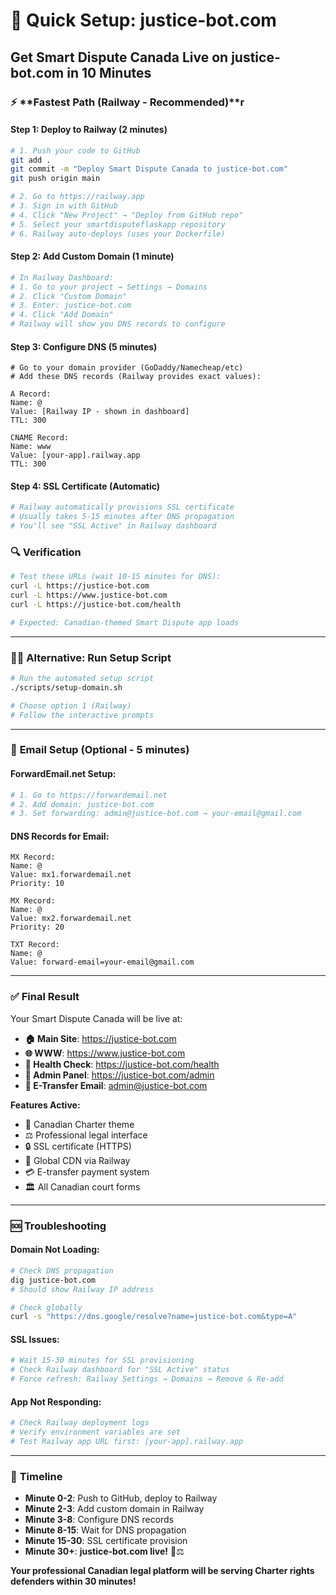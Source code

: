 # 🚀 Quick Setup: justice-bot.com

## Get Smart Dispute Canada Live on justice-bot.com in 10 Minutes

### ⚡ **Fastest Path (Railway - Recommended)**r

#### Step 1: Deploy to Railway (2 minutes)
```bash
# 1. Push your code to GitHub
git add .
git commit -m "Deploy Smart Dispute Canada to justice-bot.com"
git push origin main

# 2. Go to https://railway.app
# 3. Sign in with GitHub
# 4. Click "New Project" → "Deploy from GitHub repo"
# 5. Select your smartdisputeflaskapp repository
# 6. Railway auto-deploys (uses your Dockerfile)
```

#### Step 2: Add Custom Domain (1 minute)
```bash
# In Railway Dashboard:
# 1. Go to your project → Settings → Domains
# 2. Click "Custom Domain"
# 3. Enter: justice-bot.com
# 4. Click "Add Domain"
# Railway will show you DNS records to configure
```

#### Step 3: Configure DNS (5 minutes)
```dns
# Go to your domain provider (GoDaddy/Namecheap/etc)
# Add these DNS records (Railway provides exact values):

A Record:
Name: @
Value: [Railway IP - shown in dashboard]
TTL: 300

CNAME Record:
Name: www
Value: [your-app].railway.app
TTL: 300
```

#### Step 4: SSL Certificate (Automatic)
```bash
# Railway automatically provisions SSL certificate
# Usually takes 5-15 minutes after DNS propagation
# You'll see "SSL Active" in Railway dashboard
```

### 🔍 **Verification**
```bash
# Test these URLs (wait 10-15 minutes for DNS):
curl -L https://justice-bot.com
curl -L https://www.justice-bot.com
curl -L https://justice-bot.com/health

# Expected: Canadian-themed Smart Dispute app loads
```

---

### 🏃‍♂️ **Alternative: Run Setup Script**
```bash
# Run the automated setup script
./scripts/setup-domain.sh

# Choose option 1 (Railway)
# Follow the interactive prompts
```

---

### 📧 **Email Setup (Optional - 5 minutes)**

#### ForwardEmail.net Setup:
```bash
# 1. Go to https://forwardemail.net
# 2. Add domain: justice-bot.com
# 3. Set forwarding: admin@justice-bot.com → your-email@gmail.com
```

#### DNS Records for Email:
```dns
MX Record:
Name: @
Value: mx1.forwardemail.net
Priority: 10

MX Record:
Name: @
Value: mx2.forwardemail.net
Priority: 20

TXT Record:
Name: @
Value: forward-email=your-email@gmail.com
```

---

### ✅ **Final Result**

Your Smart Dispute Canada will be live at:
- **🏠 Main Site**: https://justice-bot.com
- **🌐 WWW**: https://www.justice-bot.com  
- **💚 Health Check**: https://justice-bot.com/health
- **👑 Admin Panel**: https://justice-bot.com/admin
- **📧 E-Transfer Email**: admin@justice-bot.com

**Features Active:**
- 🍁 Canadian Charter theme
- ⚖️ Professional legal interface
- 🔒 SSL certificate (HTTPS)
- 🚀 Global CDN via Railway
- 💳 E-transfer payment system
- 🏛️ All Canadian court forms

---

### 🆘 **Troubleshooting**

#### Domain Not Loading:
```bash
# Check DNS propagation
dig justice-bot.com
# Should show Railway IP address

# Check globally
curl -s "https://dns.google/resolve?name=justice-bot.com&type=A"
```

#### SSL Issues:
```bash
# Wait 15-30 minutes for SSL provisioning
# Check Railway dashboard for "SSL Active" status
# Force refresh: Railway Settings → Domains → Remove & Re-add
```

#### App Not Responding:
```bash
# Check Railway deployment logs
# Verify environment variables are set
# Test Railway app URL first: [your-app].railway.app
```

---

### 🎯 **Timeline**
- **Minute 0-2**: Push to GitHub, deploy to Railway
- **Minute 2-3**: Add custom domain in Railway  
- **Minute 3-8**: Configure DNS records
- **Minute 8-15**: Wait for DNS propagation
- **Minute 15-30**: SSL certificate provision
- **Minute 30+**: **justice-bot.com live!** 🍁⚖️

**Your professional Canadian legal platform will be serving Charter rights defenders within 30 minutes!**